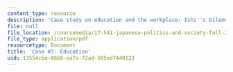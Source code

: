 ```yaml
---
content_type: resource
description: 'Case study on education and the workplace: Ishi''s Dilemma.'
file: null
file_location: /coursemedia/17-541-japanese-politics-and-society-fall-2008/13554cbe0660ea7a72ad505ed7440123_case3.pdf
file_type: application/pdf
resourcetype: Document
title: 'Case #3: Education'
uid: 13554cbe-0660-ea7a-72ad-505ed7440123
---
```

